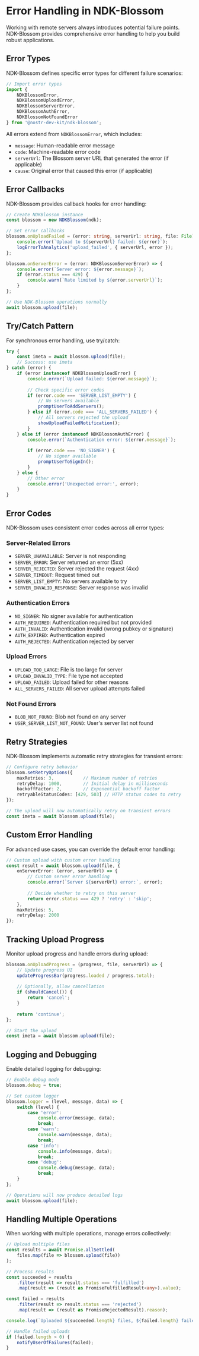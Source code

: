 # Error Handling in NDK-Blossom

Working with remote servers always introduces potential failure points. NDK-Blossom provides comprehensive error handling to help you build robust applications.

## Error Types

NDK-Blossom defines specific error types for different failure scenarios:

```typescript
// Import error types
import { 
    NDKBlossomError,
    NDKBlossomUploadError, 
    NDKBlossomServerError,
    NDKBlossomAuthError,
    NDKBlossomNotFoundError
} from '@nostr-dev-kit/ndk-blossom';
```

All errors extend from `NDKBlossomError`, which includes:

- `message`: Human-readable error message
- `code`: Machine-readable error code
- `serverUrl`: The Blossom server URL that generated the error (if applicable)
- `cause`: Original error that caused this error (if applicable)

## Error Callbacks

NDK-Blossom provides callback hooks for error handling:

```typescript
// Create NDKBlossom instance
const blossom = new NDKBlossom(ndk);

// Set error callbacks
blossom.onUploadFailed = (error: string, serverUrl: string, file: File) => {
    console.error(`Upload to ${serverUrl} failed: ${error}`);
    logErrorToAnalytics('upload_failed', { serverUrl, error });
};

blossom.onServerError = (error: NDKBlossomServerError) => {
    console.error(`Server error: ${error.message}`);
    if (error.status === 429) {
        console.warn(`Rate limited by ${error.serverUrl}`);
    }
};

// Use NDK-Blossom operations normally
await blossom.upload(file);
```

## Try/Catch Pattern

For synchronous error handling, use try/catch:

```typescript
try {
    const imeta = await blossom.upload(file);
    // Success: use imeta
} catch (error) {
    if (error instanceof NDKBlossomUploadError) {
        console.error(`Upload failed: ${error.message}`);
        
        // Check specific error codes
        if (error.code === 'SERVER_LIST_EMPTY') {
            // No servers available
            promptUserToAddServers();
        } else if (error.code === 'ALL_SERVERS_FAILED') {
            // All servers rejected the upload
            showUploadFailedNotification();
        }
    } else if (error instanceof NDKBlossomAuthError) {
        console.error(`Authentication error: ${error.message}`);
        
        if (error.code === 'NO_SIGNER') {
            // No signer available
            promptUserToSignIn();
        }
    } else {
        // Other error
        console.error('Unexpected error:', error);
    }
}
```

## Error Codes

NDK-Blossom uses consistent error codes across all error types:

### Server-Related Errors
- `SERVER_UNAVAILABLE`: Server is not responding
- `SERVER_ERROR`: Server returned an error (5xx)
- `SERVER_REJECTED`: Server rejected the request (4xx)
- `SERVER_TIMEOUT`: Request timed out
- `SERVER_LIST_EMPTY`: No servers available to try
- `SERVER_INVALID_RESPONSE`: Server response was invalid

### Authentication Errors
- `NO_SIGNER`: No signer available for authentication
- `AUTH_REQUIRED`: Authentication required but not provided
- `AUTH_INVALID`: Authentication invalid (wrong pubkey or signature)
- `AUTH_EXPIRED`: Authentication expired
- `AUTH_REJECTED`: Authentication rejected by server

### Upload Errors
- `UPLOAD_TOO_LARGE`: File is too large for server
- `UPLOAD_INVALID_TYPE`: File type not accepted
- `UPLOAD_FAILED`: Upload failed for other reasons
- `ALL_SERVERS_FAILED`: All server upload attempts failed

### Not Found Errors
- `BLOB_NOT_FOUND`: Blob not found on any server
- `USER_SERVER_LIST_NOT_FOUND`: User's server list not found

## Retry Strategies

NDK-Blossom implements automatic retry strategies for transient errors:

```typescript
// Configure retry behavior
blossom.setRetryOptions({
    maxRetries: 3,           // Maximum number of retries
    retryDelay: 1000,        // Initial delay in milliseconds
    backoffFactor: 2,        // Exponential backoff factor
    retryableStatusCodes: [429, 503] // HTTP status codes to retry
});

// The upload will now automatically retry on transient errors
const imeta = await blossom.upload(file);
```

## Custom Error Handling

For advanced use cases, you can override the default error handling:

```typescript
// Custom upload with custom error handling
const result = await blossom.upload(file, {
    onServerError: (error, serverUrl) => {
        // Custom server error handling
        console.error(`Server ${serverUrl} error:`, error);
        
        // Decide whether to retry on this server
        return error.status === 429 ? 'retry' : 'skip';
    },
    maxRetries: 5,
    retryDelay: 2000
});
```

## Tracking Upload Progress

Monitor upload progress and handle errors during upload:

```typescript
blossom.onUploadProgress = (progress, file, serverUrl) => {
    // Update progress UI
    updateProgressBar(progress.loaded / progress.total);
    
    // Optionally, allow cancellation
    if (shouldCancel()) {
        return 'cancel';
    }
    
    return 'continue';
};

// Start the upload
const imeta = await blossom.upload(file);
```

## Logging and Debugging

Enable detailed logging for debugging:

```typescript
// Enable debug mode
blossom.debug = true;

// Set custom logger
blossom.logger = (level, message, data) => {
    switch (level) {
        case 'error':
            console.error(message, data);
            break;
        case 'warn':
            console.warn(message, data);
            break;
        case 'info':
            console.info(message, data);
            break;
        case 'debug':
            console.debug(message, data);
            break;
    }
};

// Operations will now produce detailed logs
await blossom.upload(file);
```

## Handling Multiple Operations

When working with multiple operations, manage errors collectively:

```typescript
// Upload multiple files
const results = await Promise.allSettled(
    files.map(file => blossom.upload(file))
);

// Process results
const succeeded = results
    .filter(result => result.status === 'fulfilled')
    .map(result => (result as PromiseFulfilledResult<any>).value);

const failed = results
    .filter(result => result.status === 'rejected')
    .map(result => (result as PromiseRejectedResult).reason);

console.log(`Uploaded ${succeeded.length} files, ${failed.length} failed`);

// Handle failed uploads
if (failed.length > 0) {
    notifyUserOfFailures(failed);
} 